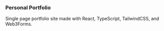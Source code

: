 ### Personal Portfolio
Single page portfolio site made with React, TypeScript, TailwindCSS, and Web3Forms.
